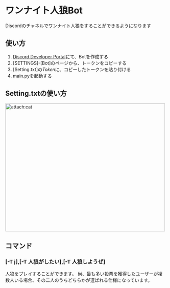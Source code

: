 # ワンナイト人狼Bot
Discordのチャネルでワンナイト人狼をすることができるようになります

## 使い方
1. [Discord Developer Portal](https://discord.com/developers/applications)にて、Botを作成する
2. [SETTINGS]-[Bot]のページから、トークンをコピーする
3. [Setting.txt]の*Token*に、コピーしたトークンを貼り付ける
4. main.pyを起動する

## Setting.txtの使い方
<img src="https://dotup.org/uploda/dotup.org2459758.png" alt="attach:cat" title="attach:cat" width="500" height="400">




## コマンド
### [-T j],[-T 人狼がしたい],[-T 人狼しようぜ]<br></b>
人狼をプレイすることができます。
尚、最も多い投票を獲得したユーザーが複数人いる場合、その二人のうちどちらかが選ばれる仕様になっています。
